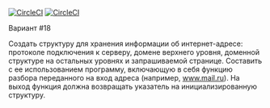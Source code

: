 [![CircleCI](https://circleci.com/gh/Amrion/Technopark_C_C-plus-plus/tree/hw1.svg?style=shield)](https://circleci.com/gh/Amrion/Technopark_C_C-plus-plus/tree/hw1)
[![CircleCI](https://img.shields.io/badge/coverage?style=shield)](https://81-415351309-gh.circle-artifacts.com/0/project/cmake-built/coverage/coverage.html)

Вариант #18

Создать структуру для хранения информации об интернет-адресе: протоколе подключения к серверу, домене верхнего уровня, доменной структуре на остальных уровнях и запрашиваемой странице. Составить с ее использованием программу, включающую в себя функцию разбора переданного на вход адреса (например, www.mail.ru). На выход функция должна возвращать указатель на инициализированную структуру.

